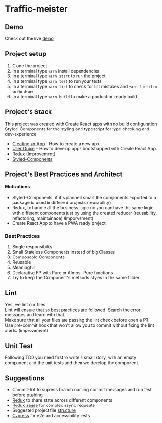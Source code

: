 Traffic-meister
================

## Demo
Check out the live [demo](http://traffic-meister.ksulourgeio.gr)

## Project setup
1. Clone the project
1. In a terminal type ```yarn``` install dependencies
1. In a terminal type ```yarn start``` to run the project
1. In a terminal type ```yarn test``` to run your tests
1. In a terminal type ```yarn lint``` to check for lint mistakes and ```yarn lint:fix``` to fix them
1. In a terminal type ```yarn build``` to make a production ready build

## Project's Stack
This project was created with Create React apps with no build configuration
Styled-Components for the styling and typescript for type checking and dev-experience

- [Creating an App](https://github.com/facebook/create-react-app/) – How to create a new app.
- [User Guide](https://facebook.github.io/create-react-app/) – How to develop apps bootstrapped with Create React App.
- [Redux](https://redux.js.org/) (Improvement)
- [Styled-Components](https://styled-components.com)


## Project's Best Practices and Architect
#### Motivations
- Styled-Components, if it's planned smart the components exported to a package to used in different projects (reusability)
- Redux, to handle all the business logic no you can have the same logic with different components just by using the created reducer (reusability, refactoring, maintainace) (Imporvement)
- Create React App to have a PWA ready project

### Best Practices
1. Single responsibility
1. Small Stateless Components instead of big Classes
1. Composable Components
1. Reusable
1. Meaningful
1. Declarative FP with Pure or Almost-Pure functions
1. Try to keep the Component's methods styles in the same folder

## Lint
Yes, we lint our files.   
Lint will ensure that so best practices are followed. Search the error messages and learn with that.   
Make sure that all your files are passing the lint check before open a PR.      
Use pre-commit hook that won't allow you to commit without fixing the lint alerts. (improvement)

## Unit Test
Following TDD you need first to write a small story, with an empty component and the unit tests and then we develop the component.

## Suggestions
- Commit-lint to supress branch naming commit messages and run test before pushing
- [Redux](https://redux.js.org/) to share state across different components
- [Redux sagas](https://redux-saga.js.org/) for complex async requests
- Suggested project file [structure](./structure.md)
- [Cypress](https://www.cypress.io/) for e2e and accessibility tests